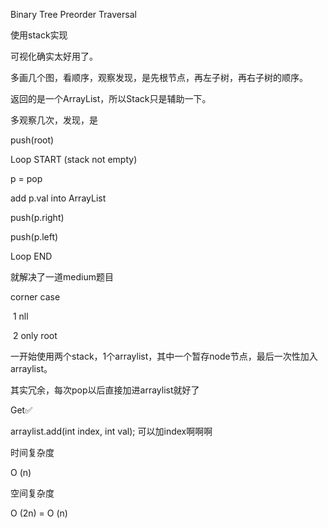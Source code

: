 Binary Tree Preorder Traversal

使用stack实现

可视化确实太好用了。

多画几个图，看顺序，观察发现，是先根节点，再左子树，再右子树的顺序。

返回的是一个ArrayList，所以Stack只是辅助一下。

多观察几次，发现，是

push(root)



Loop START  (stack not empty)

p = pop

add p.val into ArrayList

push(p.right)

push(p.left)

Loop END



就解决了一道medium题目



corner case

​	1 nll

​	2 only root

一开始使用两个stack，1个arraylist，其中一个暂存node节点，最后一次性加入arraylist。

其实冗余，每次pop以后直接加进arraylist就好了



Get✅

arraylist.add(int index, int val);	可以加index啊啊啊



时间复杂度

O (n)

空间复杂度

O (2n)  =  O (n)



